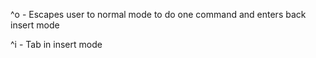 ^o - Escapes user to normal mode to do one command and enters back insert mode

^i - Tab in insert mode